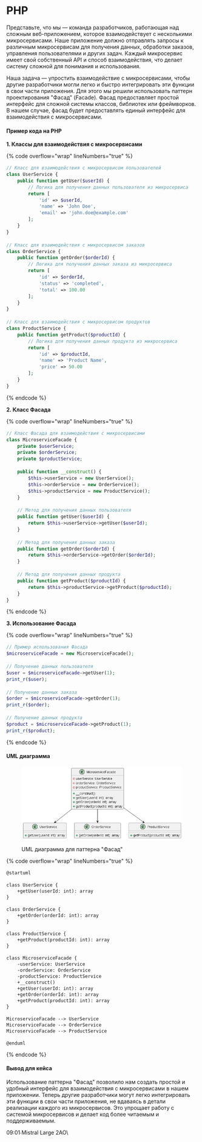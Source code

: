 # PHP

Представьте, что мы — команда разработчиков, работающая над сложным веб-приложением, которое взаимодействует с несколькими микросервисами. Наше приложение должно отправлять запросы к различным микросервисам для получения данных, обработки заказов, управления пользователями и других задач. Каждый микросервис имеет свой собственный API и способ взаимодействия, что делает систему сложной для понимания и использования.

Наша задача — упростить взаимодействие с микросервисами, чтобы другие разработчики могли легко и быстро интегрировать эти функции в свои части приложения. Для этого мы решили использовать паттерн проектирования "Фасад" (Facade). Фасад предоставляет простой интерфейс для сложной системы классов, библиотек или фреймворков. В нашем случае, фасад будет предоставлять единый интерфейс для взаимодействия с микросервисами.

#### Пример кода на PHP

**1. Классы для взаимодействия с микросервисами**

{% code overflow="wrap" lineNumbers="true" %}
```php
// Класс для взаимодействия с микросервисом пользователей
class UserService {
    public function getUser($userId) {
        // Логика для получения данных пользователя из микросервиса
        return [
            'id' => $userId,
            'name' => 'John Doe',
            'email' => 'john.doe@example.com'
        ];
    }
}

// Класс для взаимодействия с микросервисом заказов
class OrderService {
    public function getOrder($orderId) {
        // Логика для получения данных заказа из микросервиса
        return [
            'id' => $orderId,
            'status' => 'completed',
            'total' => 100.00
        ];
    }
}

// Класс для взаимодействия с микросервисом продуктов
class ProductService {
    public function getProduct($productId) {
        // Логика для получения данных продукта из микросервиса
        return [
            'id' => $productId,
            'name' => 'Product Name',
            'price' => 50.00
        ];
    }
}
```
{% endcode %}

**2. Класс Фасада**

{% code overflow="wrap" lineNumbers="true" %}
```php
// Класс Фасада для взаимодействия с микросервисами
class MicroserviceFacade {
    private $userService;
    private $orderService;
    private $productService;

    public function __construct() {
        $this->userService = new UserService();
        $this->orderService = new OrderService();
        $this->productService = new ProductService();
    }

    // Метод для получения данных пользователя
    public function getUser($userId) {
        return $this->userService->getUser($userId);
    }

    // Метод для получения данных заказа
    public function getOrder($orderId) {
        return $this->orderService->getOrder($orderId);
    }

    // Метод для получения данных продукта
    public function getProduct($productId) {
        return $this->productService->getProduct($productId);
    }
}
```
{% endcode %}

**3. Использование Фасада**

{% code overflow="wrap" lineNumbers="true" %}
```php
// Пример использования Фасада
$microserviceFacade = new MicroserviceFacade();

// Получение данных пользователя
$user = $microserviceFacade->getUser(1);
print_r($user);

// Получение данных заказа
$order = $microserviceFacade->getOrder(1);
print_r($order);

// Получение данных продукта
$product = $microserviceFacade->getProduct(1);
print_r($product);
```
{% endcode %}

#### UML диаграмма

<figure><img src="../../../../../.gitbook/assets/image.png" alt=""><figcaption><p>UML диаграмма для паттерна "Фасад"</p></figcaption></figure>

{% code overflow="wrap" lineNumbers="true" %}
```plantuml
@startuml

class UserService {
    +getUser(userId: int): array
}

class OrderService {
    +getOrder(orderId: int): array
}

class ProductService {
    +getProduct(productId: int): array
}

class MicroserviceFacade {
    -userService: UserService
    -orderService: OrderService
    -productService: ProductService
    +__construct()
    +getUser(userId: int): array
    +getOrder(orderId: int): array
    +getProduct(productId: int): array
}

MicroserviceFacade --> UserService
MicroserviceFacade --> OrderService
MicroserviceFacade --> ProductService

@enduml
```
{% endcode %}

#### Вывод для кейса

Использование паттерна "Фасад" позволило нам создать простой и удобный интерфейс для взаимодействия с микросервисами в нашем приложении. Теперь другие разработчики могут легко интегрировать эти функции в свои части приложения, не вдаваясь в детали реализации каждого из микросервисов. Это упрощает работу с системой микросервисов и делает код более читаемым и поддерживаемым.

09:01∙Mistral Large 2АО\
